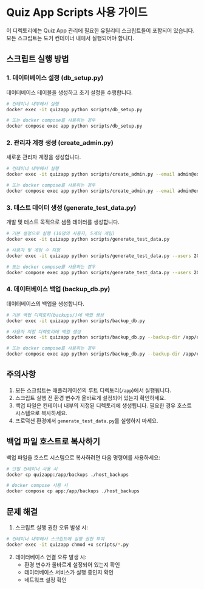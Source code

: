 # Quiz App Scripts 사용 가이드

이 디렉토리에는 Quiz App 관리에 필요한 유틸리티 스크립트들이 포함되어 있습니다.
모든 스크립트는 도커 컨테이너 내에서 실행되어야 합니다.

## 스크립트 실행 방법

### 1. 데이터베이스 설정 (db_setup.py)
데이터베이스 테이블을 생성하고 초기 설정을 수행합니다.

```bash
# 컨테이너 내부에서 실행
docker exec -it quizapp python scripts/db_setup.py

# 또는 docker compose를 사용하는 경우
docker compose exec app python scripts/db_setup.py
```

### 2. 관리자 계정 생성 (create_admin.py)
새로운 관리자 계정을 생성합니다.

```bash
# 컨테이너 내부에서 실행
docker exec -it quizapp python scripts/create_admin.py --email admin@example.com --password your_secure_password

# 또는 docker compose를 사용하는 경우
docker compose exec app python scripts/create_admin.py --email admin@example.com --password your_secure_password
```

### 3. 테스트 데이터 생성 (generate_test_data.py)
개발 및 테스트 목적으로 샘플 데이터를 생성합니다.

```bash
# 기본 설정으로 실행 (10명의 사용자, 5개의 게임)
docker exec -it quizapp python scripts/generate_test_data.py

# 사용자 및 게임 수 지정
docker exec -it quizapp python scripts/generate_test_data.py --users 20 --games 10

# 또는 docker compose를 사용하는 경우
docker compose exec app python scripts/generate_test_data.py --users 20 --games 10
```

### 4. 데이터베이스 백업 (backup_db.py)
데이터베이스의 백업을 생성합니다.

```bash
# 기본 백업 디렉토리(backups/)에 백업 생성
docker exec -it quizapp python scripts/backup_db.py

# 사용자 지정 디렉토리에 백업 생성
docker exec -it quizapp python scripts/backup_db.py --backup-dir /app/custom_backups

# 또는 docker compose를 사용하는 경우
docker compose exec app python scripts/backup_db.py --backup-dir /app/custom_backups
```

## 주의사항

1. 모든 스크립트는 애플리케이션의 루트 디렉토리(`/app`)에서 실행됩니다.
2. 스크립트 실행 전 환경 변수가 올바르게 설정되어 있는지 확인하세요.
3. 백업 파일은 컨테이너 내부의 지정된 디렉토리에 생성됩니다. 필요한 경우 호스트 시스템으로 복사하세요.
4. 프로덕션 환경에서 `generate_test_data.py`를 실행하지 마세요.

## 백업 파일 호스트로 복사하기

백업 파일을 호스트 시스템으로 복사하려면 다음 명령어를 사용하세요:

```bash
# 단일 컨테이너 사용 시
docker cp quizapp:/app/backups ./host_backups

# docker compose 사용 시
docker compose cp app:/app/backups ./host_backups
```

## 문제 해결

1. 스크립트 실행 권한 오류 발생 시:
```bash
# 컨테이너 내부에서 스크립트에 실행 권한 부여
docker exec -it quizapp chmod +x scripts/*.py
```

2. 데이터베이스 연결 오류 발생 시:
   - 환경 변수가 올바르게 설정되어 있는지 확인
   - 데이터베이스 서비스가 실행 중인지 확인
   - 네트워크 설정 확인
